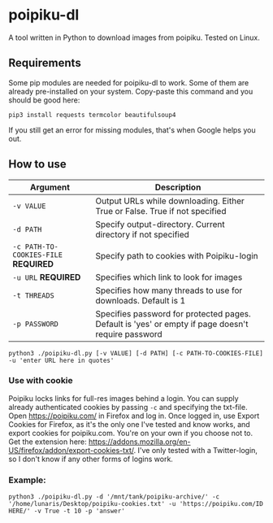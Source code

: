 # poipiku-dl

A tool written in Python to download images from poipiku. Tested on Linux. 

## Requirements
Some pip modules are needed for poipiku-dl to work. Some of them are already pre-installed on your system. Copy-paste this command and you should be good here:

`pip3 install requests termcolor beautifulsoup4`

If you still get an error for missing modules, that's when Google helps you out.


## How to use
| Argument | Description |
| --- | --- |
| `-v VALUE` | Output URLs while downloading. Either True or False. True if not specified |
| `-d PATH` | Specify output-directory. Current directory if not specified |
| `-c PATH-TO-COOKIES-FILE` **REQUIRED** | Specify path to cookies with Poipiku-login |
| `-u URL` **REQUIRED**| Specifies which link to look for images | 
| `-t THREADS` | Specifies how many threads to use for downloads. Default is 1 | 
| `-p PASSWORD` | Specifies password for protected pages. Default is 'yes' or empty if page doesn't require password | 


`python3 ./poipiku-dl.py [-v VALUE] [-d PATH] [-c PATH-TO-COOKIES-FILE] -u 'enter URL here in quotes'`

### Use with cookie
Poipiku locks links for full-res images behind a login. You can supply already authenticated cookies by passing `-c` and specifying the txt-file. Open https://poipiku.com/ in Firefox and log in. Once logged in, use Export Cookies for Firefox, as it's the only one I've tested and know works, and export cookies for poipiku.com. You're on your own if you choose not to. Get the extension here: https://addons.mozilla.org/en-US/firefox/addon/export-cookies-txt/. I've only tested with a Twitter-login, so I don't know if any other forms of logins work.

### Example:

`python3 ./poipiku-dl.py -d '/mnt/tank/poipiku-archive/' -c '/home/lunaris/Desktop/poipiku-cookies.txt' -u 'https://poipiku.com/ID HERE/' -v True -t 10 -p 'answer'`
